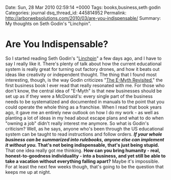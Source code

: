 Date: Sun, 28 Mar 2010 02:59:14 +0000
Tags: books,business,seth godin
Categories: journal
dsq_thread_id: 445814952
Permalink: http://arborwebsolutions.com/2010/03/are-you-indispensable/
Summary: My thoughts on Seth Godin's "Linchpin".

# Are You Indispensable?

So I started reading Seth Godin's "[Linchpin][]" a few days ago, and I
have to say I really like it. There's plenty of talk about how the
current educational system is really great for turning out factory
drones, and how it beats out ideas like creativity or independent
thought. The thing that I found most interesting, though, is the way
Godin criticizes "[The E-Myth Revisited][]," the first business book I
ever read that really resonated with me. For those who don't know, the
central idea of "E-Myth" is that new businesses should be set up as if
they were a McDonald's: every single part of the business needs to be
systematized and documented in manuals to the point that you could
operate the whole thing as a franchise. When I read that book years ago,
it gave me an entirely new outlook on how I do my work - as well as
planting a lot of ideas in my head about escape plans and what to do
when "owning a job" didn't really interest me anymore. So what is
Godin's criticism? Well, as he says, anyone who's been through the US
educational system can be taught to read instructions and follow orders.
***If your whole business can be summarized into rulebooks, anyone else
can implement it without you.* That's not being indispensable, that's
just being stupid.** That one idea really got me thinking. **How can you
bring humanity - real, honest-to-goodness individuality - into a
business, and yet still be able to take a vacation without everything
falling apart?** Maybe it's impossible. For at least the next few weeks
though, that's going to be the question that keeps me up at night.

  [Linchpin]: http://www.amazon.com/dp/1591843162
    "Amazon.com: Linchpin by Seth Godin (Hardcover)"
  [The E-Myth Revisited]: http://www.amazon.com/dp/0887307280
    "Amazon.com: The E-Myth Revisited"
